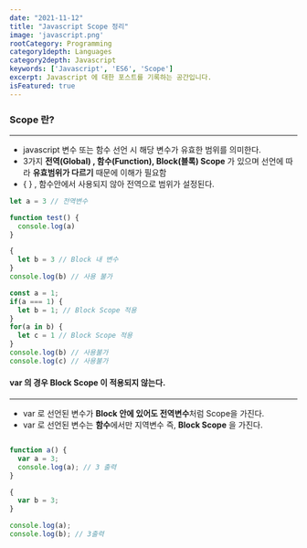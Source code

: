 ```yaml
---
date: "2021-11-12"
title: "Javascript Scope 정리"
image: 'javascript.png'
rootCategory: Programming
category1depth: Languages
category2depth: Javascript
keywords: ['Javascript', 'ES6', 'Scope']
excerpt: Javascript 에 대한 포스트를 기록하는 공간입니다.
isFeatured: true
---
```


### Scope 란?
---

* javascript 변수 또는 함수 선언 시 해당 변수가 유효한 범위를 의미한다. 
* 3가지 **전역(Global) , 함수(Function), Block(블록) Scope** 가 있으며 선언에 따라 **유효범위가 다르기** 때문에 이해가 필요함
* { } , 함수안에서 사용되지 않아 전역으로 범위가 설정된다.

```js
let a = 3 // 전역변수

function test() {
  console.log(a)
}

{
  let b = 3 // Block 내 변수
}
console.log(b) // 사용 불가

const a = 1;
if(a === 1) {
  let b = 1; // Block Scope 적용
}
for(a in b) {
  let c = 1 // Block Scope 적용
}
console.log(b) // 사용불가
console.log(c) // 사용불가

```
#### var 의 경우 Block Scope 이 적용되지 않는다.
---

* var 로 선언된 변수가 **Block 안에 있어도 전역변수**처럼 Scope을 가진다.
* var 로 선언된 변수는 **함수**에서만 지역변수 즉, **Block Scope** 을 가진다.


```js

function a() {
  var a = 3;
  console.log(a); // 3 출력
}

{
  var b = 3;
}

console.log(a);
console.log(b); // 3출력

```
